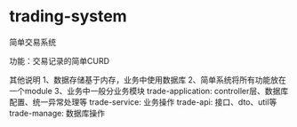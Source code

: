 # trading-system
简单交易系统

功能：交易记录的简单CURD

其他说明
1、数据存储基于内存，业务中使用数据库
2、简单系统将所有功能放在一个module
3、业务中一般分业务模块
    trade-application: controller层、数据库配置、统一异常处理等
    trade-service: 业务操作
    trade-api: 接口、dto、util等
    trade-manage: 数据库操作